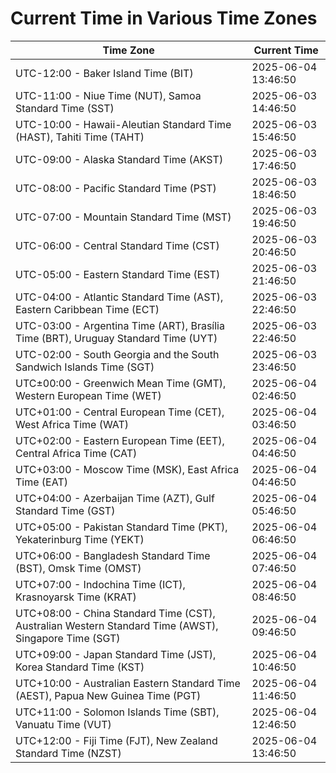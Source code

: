 # Current Time in Various Time Zones

| Time Zone | Current Time |
|-----------|--------------|
| UTC-12:00 - Baker Island Time (BIT) | 2025-06-04 13:46:50 |
| UTC-11:00 - Niue Time (NUT), Samoa Standard Time (SST) | 2025-06-03 14:46:50 |
| UTC-10:00 - Hawaii-Aleutian Standard Time (HAST), Tahiti Time (TAHT) | 2025-06-03 15:46:50 |
| UTC-09:00 - Alaska Standard Time (AKST) | 2025-06-03 17:46:50 |
| UTC-08:00 - Pacific Standard Time (PST) | 2025-06-03 18:46:50 |
| UTC-07:00 - Mountain Standard Time (MST) | 2025-06-03 19:46:50 |
| UTC-06:00 - Central Standard Time (CST) | 2025-06-03 20:46:50 |
| UTC-05:00 - Eastern Standard Time (EST) | 2025-06-03 21:46:50 |
| UTC-04:00 - Atlantic Standard Time (AST), Eastern Caribbean Time (ECT) | 2025-06-03 22:46:50 |
| UTC-03:00 - Argentina Time (ART), Brasília Time (BRT), Uruguay Standard Time (UYT) | 2025-06-03 22:46:50 |
| UTC-02:00 - South Georgia and the South Sandwich Islands Time (SGT) | 2025-06-03 23:46:50 |
| UTC±00:00 - Greenwich Mean Time (GMT), Western European Time (WET) | 2025-06-04 02:46:50 |
| UTC+01:00 - Central European Time (CET), West Africa Time (WAT) | 2025-06-04 03:46:50 |
| UTC+02:00 - Eastern European Time (EET), Central Africa Time (CAT) | 2025-06-04 04:46:50 |
| UTC+03:00 - Moscow Time (MSK), East Africa Time (EAT) | 2025-06-04 04:46:50 |
| UTC+04:00 - Azerbaijan Time (AZT), Gulf Standard Time (GST) | 2025-06-04 05:46:50 |
| UTC+05:00 - Pakistan Standard Time (PKT), Yekaterinburg Time (YEKT) | 2025-06-04 06:46:50 |
| UTC+06:00 - Bangladesh Standard Time (BST), Omsk Time (OMST) | 2025-06-04 07:46:50 |
| UTC+07:00 - Indochina Time (ICT), Krasnoyarsk Time (KRAT) | 2025-06-04 08:46:50 |
| UTC+08:00 - China Standard Time (CST), Australian Western Standard Time (AWST), Singapore Time (SGT) | 2025-06-04 09:46:50 |
| UTC+09:00 - Japan Standard Time (JST), Korea Standard Time (KST) | 2025-06-04 10:46:50 |
| UTC+10:00 - Australian Eastern Standard Time (AEST), Papua New Guinea Time (PGT) | 2025-06-04 11:46:50 |
| UTC+11:00 - Solomon Islands Time (SBT), Vanuatu Time (VUT) | 2025-06-04 12:46:50 |
| UTC+12:00 - Fiji Time (FJT), New Zealand Standard Time (NZST) | 2025-06-04 13:46:50 |
